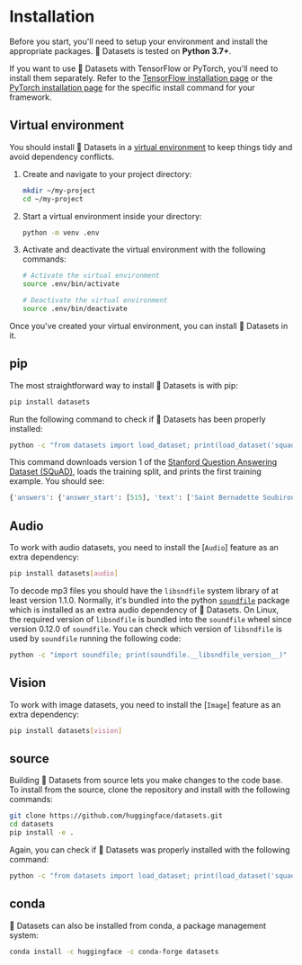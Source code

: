# Installation

Before you start, you'll need to setup your environment and install the appropriate packages. 🤗 Datasets is tested on **Python 3.7+**.

<Tip>

If you want to use 🤗 Datasets with TensorFlow or PyTorch, you'll need to install them separately. Refer to the [TensorFlow installation page](https://www.tensorflow.org/install/pip#tensorflow-2-packages-are-available) or the [PyTorch installation page](https://pytorch.org/get-started/locally/#start-locally) for the specific install command for your framework.

</Tip>

## Virtual environment

You should install 🤗 Datasets in a [virtual environment](https://docs.python.org/3/library/venv.html) to keep things tidy and avoid dependency conflicts.

1. Create and navigate to your project directory:

   ```bash
   mkdir ~/my-project
   cd ~/my-project
   ```

2. Start a virtual environment inside your directory:

   ```bash
   python -m venv .env
   ```

3. Activate and deactivate the virtual environment with the following commands:

   ```bash
   # Activate the virtual environment
   source .env/bin/activate
   
   # Deactivate the virtual environment
   source .env/bin/deactivate
   ```

Once you've created your virtual environment, you can install 🤗 Datasets in it.

## pip

The most straightforward way to install 🤗 Datasets is with pip:

```bash
pip install datasets
```

Run the following command to check if 🤗 Datasets has been properly installed:

```bash
python -c "from datasets import load_dataset; print(load_dataset('squad', split='train')[0])"
```

This command downloads version 1 of the [Stanford Question Answering Dataset (SQuAD)](https://rajpurkar.github.io/SQuAD-explorer/), loads the training split, and prints the first training example. You should see:

```python
{'answers': {'answer_start': [515], 'text': ['Saint Bernadette Soubirous']}, 'context': 'Architecturally, the school has a Catholic character. Atop the Main Building\'s gold dome is a golden statue of the Virgin Mary. Immediately in front of the Main Building and facing it, is a copper statue of Christ with arms upraised with the legend "Venite Ad Me Omnes". Next to the Main Building is the Basilica of the Sacred Heart. Immediately behind the basilica is the Grotto, a Marian place of prayer and reflection. It is a replica of the grotto at Lourdes, France where the Virgin Mary reputedly appeared to Saint Bernadette Soubirous in 1858. At the end of the main drive (and in a direct line that connects through 3 statues and the Gold Dome), is a simple, modern stone statue of Mary.', 'id': '5733be284776f41900661182', 'question': 'To whom did the Virgin Mary allegedly appear in 1858 in Lourdes France?', 'title': 'University_of_Notre_Dame'}
```

## Audio

To work with audio datasets, you need to install the [`Audio`] feature as an extra dependency:

```bash
pip install datasets[audio]
```

<Tip warning={true}>

To decode mp3 files you should have the `libsndfile` system library of at least version 1.1.0. Normally, it's bundled into the python [`soundfile`](https://github.com/bastibe/python-soundfile) package which is installed as an extra audio dependency of 🤗 Datasets.
On Linux, the required version of `libsndfile` is bundled into the `soundfile` wheel since version 0.12.0 of `soundfile`. You can check which version of `libsndfile` is used by `soundfile` running the following code:

```bash
python -c "import soundfile; print(soundfile.__libsndfile_version__)"
```

</Tip>


## Vision

To work with image datasets, you need to install the [`Image`] feature as an extra dependency:

```bash
pip install datasets[vision]
```

## source

Building 🤗 Datasets from source lets you make changes to the code base. To install from the source, clone the repository and install with the following commands:

```bash
git clone https://github.com/huggingface/datasets.git
cd datasets
pip install -e .
```

Again, you can check if 🤗 Datasets was properly installed with the following command:

```bash
python -c "from datasets import load_dataset; print(load_dataset('squad', split='train')[0])"
```

## conda

🤗 Datasets can also be installed from conda, a package management system:

```bash
conda install -c huggingface -c conda-forge datasets
```
